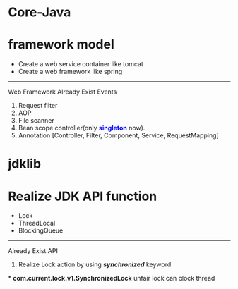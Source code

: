 # Core-Java

# framework model
* Create a web service container like tomcat 
* Create a web framework like spring
***
Web Framework Already Exist Events <br/>
1.  Request filter
2.  AOP
3.  File scanner
4.  Bean scope controller(only <b><font color="blue">singleton</font></b> now).
5.  Annotation [Controller, Filter, Component, Service, RequestMapping]

# jdklib
# Realize JDK API function
* Lock
* ThreadLocal
* BlockingQueue
***
Already Exist API
1.  Realize Lock action by using <i><b>synchronized</b></i> keyword
<p>
    * <b>com.current.lock.v1.SynchronizedLock</b> unfair lock can block thread
</p>